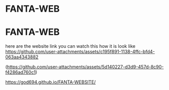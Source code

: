 ﻿# FANTA-WEB
# FANTA-WEB
here are the website link you can watch this how it is look like
https://github.com/user-attachments/assets/c195f891-1138-4ffc-bfd4-063aa4343882


(https://github.com/user-attachments/assets/5d140227-d3d9-457d-8c90-f4286ad760c1)



https://god694.github.io/FANTA-WEBSITE/
